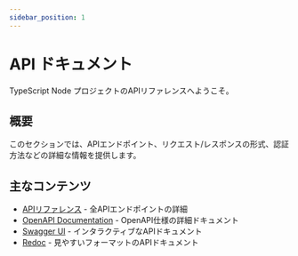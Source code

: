 ```yaml
---
sidebar_position: 1
---
```


# API ドキュメント

TypeScript Node プロジェクトのAPIリファレンスへようこそ。

## 概要

このセクションでは、APIエンドポイント、リクエスト/レスポンスの形式、認証方法などの詳細な情報を提供します。

## 主なコンテンツ

- [APIリファレンス](./reference) - 全APIエンドポイントの詳細
- [OpenAPI Documentation](./openapi-docs) - OpenAPI仕様の詳細ドキュメント
- [Swagger UI](./openapi-swagger) - インタラクティブなAPIドキュメント
- [Redoc](./openapi-redoc) - 見やすいフォーマットのAPIドキュメント